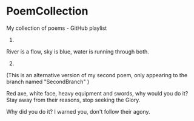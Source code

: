 # PoemCollection
My collection of poems - GitHub playlist


1.

River is a flow,
sky is blue,
water is running through both.

2.

(This is an alternative version of my second poem,
only appearing to the branch named "SecondBranch" )

Red axe, white face,
heavy equipment and swords,
why would you do it?
Stay away from their reasons,
stop seeking the Glory.

Why did you do it?
I warned you,
don't follow their agony.



